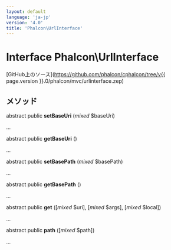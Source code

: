 ```yaml
---
layout: default
language: 'ja-jp'
version: '4.0'
title: 'Phalcon\UrlInterface'
---
```

# Interface **Phalcon\UrlInterface**

[GitHub上のソース](https://github.com/phalcon/cphalcon/tree/v{{ page.version }}.0/phalcon/mvc/urlinterface.zep)

## メソッド

abstract public **setBaseUri** (*mixed* $baseUri)

...

abstract public **getBaseUri** ()

...

abstract public **setBasePath** (*mixed* $basePath)

...

abstract public **getBasePath** ()

...

abstract public **get** ([*mixed* $uri], [*mixed* $args], [*mixed* $local])

...

abstract public **path** ([*mixed* $path])

...